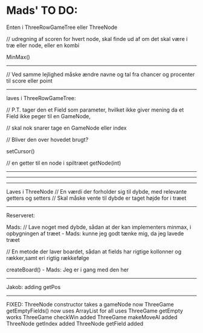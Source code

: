 # Mads' TO DO:

Enten i ThreeRowGameTree eller ThreeNode

// udregning af scoren for hvert node, skal finde ud af om det skal være i træ eller node, eller en kombi

MinMax()

-------------------

// Ved samme lejlighed måske ændre navne og tal fra chancer og procenter til score eller point

_____________________________________________________________________________________________________________

laves i ThreeRowGameTree:

// P.T. tager den et Field som parameter, hvilket ikke giver mening da et Field ikke peger til en GameNode,

// skal nok snarer tage en GameNode eller index

// Bliver den over hovedet brugt?

setCursor()

// en getter til en node i spiltræet
getNode(int)

-----------------------


_____________________________________________________________________________________________




____________________________________________________________________________________________
Laves i ThreeNode
// En værdi der forholder sig til dybde, med relevante getters og setters
  // Skal måske vente til dybde er taget højde for i træet
____________________________________________________________________________________________

Reserveret:

Mads:
// Lave noget med dybde, sådan at der kan implementers minmax, i opbygningen af træet - Mads: kunne jeg godt tænke mig, da jeg lavede træet


// En metode der laver boardet, sådan at fields har rigtige kollonner og rækker,samt eri rigtig rækkefølge

createBoard() - Mads: Jeg er i gang med den her

____________________________________________________________________________________________
Jakob:
adding getPos
____________________________________________________________________________________________



FIXED:
ThreeNode constructor takes a gameNode now
ThreeGame getEmptyFields() now uses ArrayList for all uses
ThreeGame getEmpty works
ThreeGame checkWin added
ThreeGame makeMoveAI added
ThreeNode getIndex added
ThreeNode getField added

